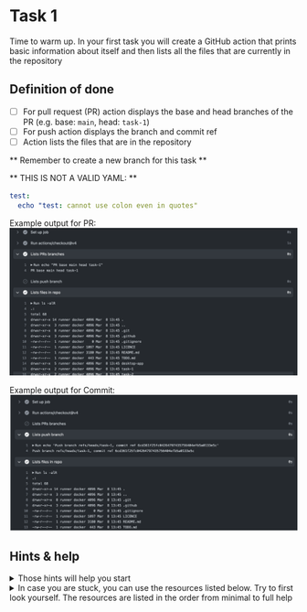 # Task 1

Time to warm up. In your first task you will create a GitHub action that prints basic information about itself and then lists all the files that are currently in the repository

## Definition of done

- [ ] For pull request (PR) action displays the base and head branches of the PR (e.g. base: `main`, head: `task-1`)
- [ ] For push action displays the branch and commit ref 
- [ ] Action lists the files that are in the repository

** Remember to create a new branch for this task **

** THIS IS NOT A VALID YAML: **
```yaml
test:
  echo "test: cannot use colon even in quotes"
```

Example output for PR:
![Job 1 result](../img/job1-pr.png)

Example output for Commit:
![Job 1 result](../img/job1-push.png)

## Hints & help

<details>
<summary> Those hints will help you start</summary>

- [Github context](https://docs.github.com/en/actions/learn-github-actions/contexts#github-context) - provides information about the GitHub job and event
- [ENV variables provided by GitHub](https://docs.github.com/en/actions/learn-github-actions/variables#default-environment-variables)
- Use `push` and `pull_request` event triggers - [other events](https://docs.github.com/en/actions/using-workflows/events-that-trigger-workflows)
- Use linux os - [operating systems](https://docs.github.com/en/actions/using-github-hosted-runners/about-github-hosted-runners/about-github-hosted-runners#standard-github-hosted-runners-for-public-repositories)
- Basic GitHub action template in [templates](./templates) folder
- Before listing files, first checkout the code `actions/checkout@v4`
- [Action workflow syntax](https://docs.github.com/en/actions/learn-github-actions/understanding-github-actions#create-an-example-workflow)
- [Quickstart](https://docs.github.com/en/actions/quickstart)
</details>

<details>
<summary>In case you are stuck, you can use the resources listed below. Try to first look yourself. The resources are listed in the order from minimal to full help</summary>

1. [Understanding GitHub Actions](https://docs.github.com/en/actions/learn-github-actions/understanding-github-actions)
2. [PR with ready solution](https://github.com/Ubax/github-actions-kata/pull/1)
</details>
